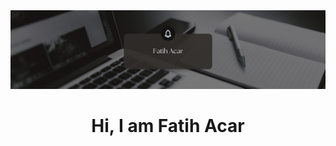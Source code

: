 <img src="https://github.com/drfacar/drfacar/blob/main/Black%20Minimalist%20Motivation%20Quote%20LinkedIn%20Banner.png?raw=true">

<h1 align="center">Hi, I am Fatih Acar</h1>
